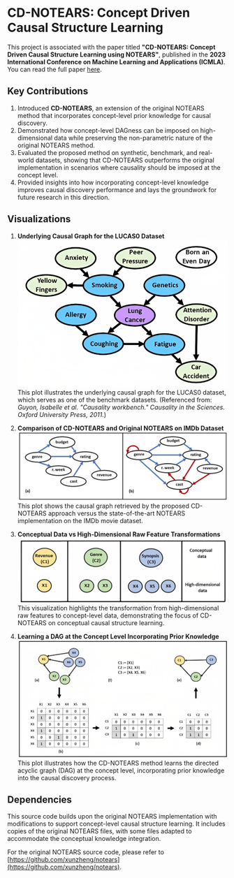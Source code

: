 # CD-NOTEARS: Concept Driven Causal Structure Learning

This project is associated with the paper titled **"CD-NOTEARS: Concept Driven Causal Structure Learning using NOTEARS"**, published in the **2023 International Conference on Machine Learning and Applications (ICMLA)**. You can read the full paper [here](https://ieeexplore.ieee.org/abstract/document/10459827).

## Key Contributions

1. Introduced **CD-NOTEARS**, an extension of the original NOTEARS method that incorporates concept-level prior knowledge for causal discovery.
2. Demonstrated how concept-level DAGness can be imposed on high-dimensional data while preserving the non-parametric nature of the original NOTEARS method.
3. Evaluated the proposed method on synthetic, benchmark, and real-world datasets, showing that CD-NOTEARS outperforms the original implementation in scenarios where causality should be imposed at the concept level.
4. Provided insights into how incorporating concept-level knowledge improves causal discovery performance and lays the groundwork for future research in this direction.

## Visualizations

1. **Underlying Causal Graph for the LUCAS0 Dataset**  
   ![Causal Graph - LUCAS0](plots/exp_ben_bin.png)  
   This plot illustrates the underlying causal graph for the LUCAS0 dataset, which serves as one of the benchmark datasets. (Referenced from: *Guyon, Isabelle et al. "Causality workbench." Causality in the Sciences. Oxford University Press, 2011.*)

2. **Comparison of CD-NOTEARS and Original NOTEARS on IMDb Dataset**  
   ![CD-NOTEARS vs Original NOTEARS - IMDb](plots/exp_rea_imd.jpg)  
   This plot shows the causal graph retrieved by the proposed CD-NOTEARS approach versus the state-of-the-art NOTEARS implementation on the IMDb movie dataset.

3. **Conceptual Data vs High-Dimensional Raw Feature Transformations**  
   ![Conceptual vs Raw Data](plots/int_con_vs_raw.png)  
   This visualization highlights the transformation from high-dimensional raw features to concept-level data, demonstrating the focus of CD-NOTEARS on conceptual causal structure learning.

4. **Learning a DAG at the Concept Level Incorporating Prior Knowledge**  
   ![CD-NOTEARS Learning Process](plots/mtd_w_agg.png)  
   This plot illustrates how the CD-NOTEARS method learns the directed acyclic graph (DAG) at the concept level, incorporating prior knowledge into the causal discovery process.

## Dependencies

This source code builds upon the original NOTEARS implementation with modifications to support concept-level causal structure learning. It includes copies of the original NOTEARS files, with some files adapted to accommodate the conceptual knowledge integration.

For the original NOTEARS source code, please refer to [https://github.com/xunzheng/notears](https://github.com/xunzheng/notears).

